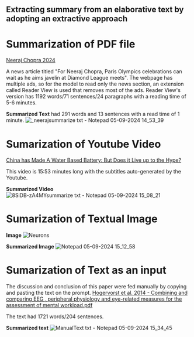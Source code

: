 ## Extracting summary from an elaborative text by adopting an extractive approach
# Summarization of PDF file
[Neeraj Chopra 2024](https://indianexpress.com/article/sports/sport-others/neeraj-chopra-paris-2024-olympics-diamond-league-9519557/?ref=newlist_hp)

A news article titled "For Neeraj Chopra, Paris Olympics celebrations can wait as he aims javelin at Diamond League meets". The webpage has multiple ads, so for the model to read only the news section, an extension called Reader View is used that removes most of the ads. Reader View's version has 1192 words/71 sentences/24 paragraphs with a reading time of 5-6 minutes.

 __Summarized Text__ had 291 words and 13 sentences with a read time of 1 minute.
![_neerajsummarize txt - Notepad 05-09-2024 14_53_39](https://github.com/user-attachments/assets/22ad2b20-2b41-4fcb-bc97-376f555b8555)

# Sumarization of Youtube Video

[China has Made A Water Based Battery: But Does it Live up to the Hype?](https://www.youtube.com/watch?v=8SiDB-zA4MY)

This video is 15:53 minutes long with the subtitles auto-generated by the Youtube.
 
 __Summarized Video__
![8SiDB-zA4MYsummarize txt - Notepad 05-09-2024 15_08_21](https://github.com/user-attachments/assets/553442b0-2ced-497f-bc66-b9e29f17fa90)

# Sumarization of Textual Image

__Image__
![Neurons](https://github.com/user-attachments/assets/0fcc36ab-3f5a-4cc3-b9ce-72443ac788c8)

 __Summarized Image__
![Notepad 05-09-2024 15_12_58](https://github.com/user-attachments/assets/93832de4-4dbd-4e26-8df2-f69456eb62a6)

# Sumarization of Text as an input 
The discussion and conclusion of this paper were fed manually by copying and pasting the text on the prompt. [Hogervorst et al. 2014 - Combining and comparing EEG , peripheral physiology and eye-related measures for the assessment of mental workload.pdf](https://github.com/user-attachments/files/16894171/Hogervorst.et.al.2014.-.Combining.and.comparing.EEG.peripheral.physiology.and.eye-related.measures.for.the.assessment.of.mental.workload.pdf)

The text had 1721 words/204 sentences.

 __Summarized text__
![ManualText txt - Notepad 05-09-2024 15_34_45](https://github.com/user-attachments/assets/526b18c0-0ab2-4210-a687-f980d3f52459)
